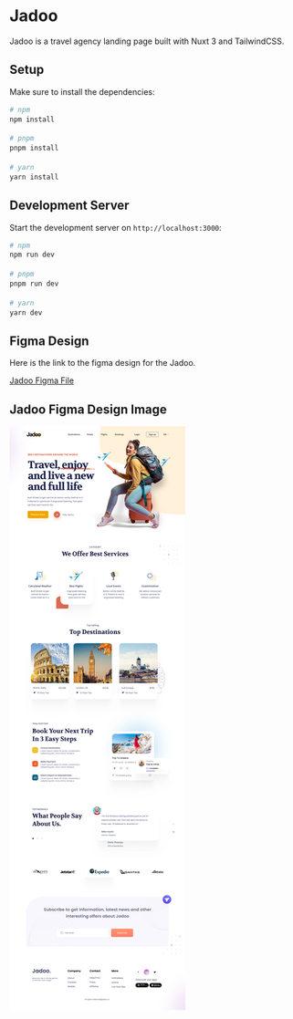 # Jadoo

Jadoo is a travel agency landing page built with Nuxt 3 and TailwindCSS.

## Setup

Make sure to install the dependencies:

```bash
# npm
npm install

# pnpm
pnpm install

# yarn
yarn install
```

## Development Server

Start the development server on `http://localhost:3000`:

```bash
# npm
npm run dev

# pnpm
pnpm run dev

# yarn
yarn dev
```

## Figma Design

Here is the link to the figma design for the Jadoo.

[Jadoo Figma File](https://www.figma.com/file/ueZJdVwFai18bVSDnkhsN1/Travel-Website-Landing-Page-(Community)-(Copy)?type=design&node-id=0%3A1&mode=design&t=nFhek10pRK80Fsv0-1)

## Jadoo Figma Design Image

![Jadoo ](/jadoo.jpg "Jadoo ")
